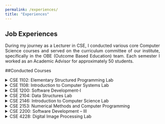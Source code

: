 ```yaml
---
permalink: /experiences/
title: "Experiences"
---
```



## Job Experiences
<p style="text-align:justify">During my journey as a Lecturer in CSE, I conducted various core Computer Science courses and served on the curriculum committee of our institute, specifically in the OBE (Outcome Based Education) team. Each semester I worked as an Academic Advisor for approximately 50 students.
</p>

##Conducted Courses 

<details>
<summary>CSE 1102: Elementary Structured Programming Lab</summary>
<span style="color:green"><font size="3"><ins>Conducted in Spring 2022</ins></font></span><br>
<span style="text-align:justify; color:black; display:block;">
<font size="3">
<strong>Syllabus</strong>: Basic programming concepts and notations; Variables, Constants, Data types; Input and Output Statements; Control Structures; Functions and Subroutines; Processing Structured data: Arrays, Strings, Records, Pointers, Structures, and Linked lists.
</font>
</span><br>
</details>

<details>
<summary>CSE 1108: Introduction to Computer Systems Lab</summary>
<span style="color:green"><font size="3"><ins>Conducted in Fall 2022</ins></font></span><br>
<span style="text-align:justify; color:black; display:block;">
<font size="3">
<strong>Syllabus</strong>: Basic introduction to computer systems; Learning basic uses of Microsoft Office Suite; Demonstrate public speaking ability along with PowerPoint presentations; To learn the useful techniques for formal email writing and to use the google search engine efficiently; Creating websites using google sites; To learn the number system, especially binary number system and its arithmetic; Effective report writing techniques using LATEX; Understanding the different types of basic logic gates; Gaining the knowledge of different problem-solving skills such as Algorithms and Flowchart, etc.
</font>
</span><br>
</details>

<details>
<summary>CSE 1200: Software Development-I</summary>
<span style="color:green"><font size="3"><ins>Conducted in Spring 2021</ins></font></span><br>
<span style="text-align:justify; color:black; display:block;">
<font size="3">
<strong>Syllabus</strong>: Students will develop software in groups or individually using a structured
programming language with special emphasis on higher features like strings, files,
sound and graphics.
</font>
</span><br>
</details>

<details>
<summary>CSE 2104: Data Structures Lab</summary>
<span style="color:green"><font size="3"><ins>Conducted in Spring 2022 | Fall 2022 </ins></font></span><br>
<span style="text-align:justify; color:black; display:block;">
<font size="3">
<strong>Syllabus</strong>: Basic concepts: Data structure notation, search and efficiency; Elementary data objects: Logical values, Integers, and Packed words; Common data structures: Arrays, Lists (Sublists and recursive lists, Circular lists and Orthogonal lists); Stacks, Queues and Graphs (Binary Tree and Threaded Tree); Applications of data structures: Sorting, Searching, Hashing; Solving Computational problems.
</font>
</span><br>
</details>

<details>
<summary>CSE 2146: Introduction to Computer Science Lab</summary>
<span style="color:green"><font size="3"><ins>Conducted in Spring 2022 </ins></font></span><br>
<span style="text-align:justify; color:black; display:block;">
<font size="3">
<strong>Syllabus</strong>: The basic and fundamental concepts of computer science. Through this course the students will learn the basic principles of using the Windows operating system; learn and practice basic use of keyboard and mouse; be able to access the Internet, and Worldwide Web, as well as use Internet directories and search engines, and locate www addresses; be able to find and evaluate information on the Web; learn the basics of e-mail, such as sending, forwarding and receiving mail, attaching document; learn basic word processing skills with Microsoft Word as well as how to include some graphics such as pictures and charts; be able to make a presentation using Microsoft PowerPoint; able to do the calculation, using formulas, charts in Microsoft Excel.

</font>
</span><br>
</details>

<details>
<summary>CSE 2153: Numerical Methods and Computer Programming</summary>
<span style="color:green"><font size="3"><ins>Conducted in Fall 2021 </ins></font></span><br>
<span style="text-align:justify; color:black; display:block;">
<font size="3">
<strong>Syllabus</strong>: Basic components of computer system; C Language; numerical solution of algebraic
and transcendental equations; matrices; solution of systems of linear equations;
curve-fitting by least squares; finite difference; divided differences; interpolation;
computer applications to Civil Engineering problems, numerical differentiation and
integration; numerical solution of differential equations.
</font>
</span><br>
</details>

<details>
<summary>CSE 2200: Software Development – III</summary>
<span style="color:green"><font size="3"><ins>Conducted in Fall 2022</ins></font></span><br>
<span style="text-align:justify; color:black; display:block;">
<font size="3">
<strong>Syllabus</strong>: Laboratory works individually or in groups on the topics such as Mobile Application Development, Familiarity with Development Platforms such as Android Studio, User Interface and Layout Designing, Implementations of Functionalities and Features through Requirement Analysis, Utilization of Local and Real-Time Databases, Deployment Services, Integration of Web Technologies, etc
</font>
</span><br>
</details>

<details>
<summary>CSE 4228: Digital Image Processing Lab</summary>
<span style="color:green"><font size="3"><ins>Conducted in Spring 2022 | Fall 2022</ins></font></span><br>
<span style="text-align:justify; color:black; display:block;">
<font size="3">
<strong>Syllabus</strong>: Laboratory works based on Digital image representation and acquisition; Survey of modern techniques for
image analysis, processing and enhancement. Two dimensional system and
transform theory; Sampling, linear and non-linear filtering, feature extraction,
compression and coding, imaging systems.
</font>
</span><br>
</details>



 